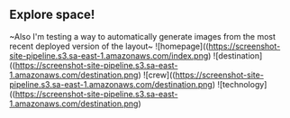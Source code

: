 ## Explore space!
~Also I'm testing a way to automatically generate images from the most recent deployed version of the layout~
![homepage]((https://screenshot-site-pipeline.s3.sa-east-1.amazonaws.com/index.png)
![destination]((https://screenshot-site-pipeline.s3.sa-east-1.amazonaws.com/destination.png)
![crew]((https://screenshot-site-pipeline.s3.sa-east-1.amazonaws.com/destination.png)
![technology]((https://screenshot-site-pipeline.s3.sa-east-1.amazonaws.com/destination.png)